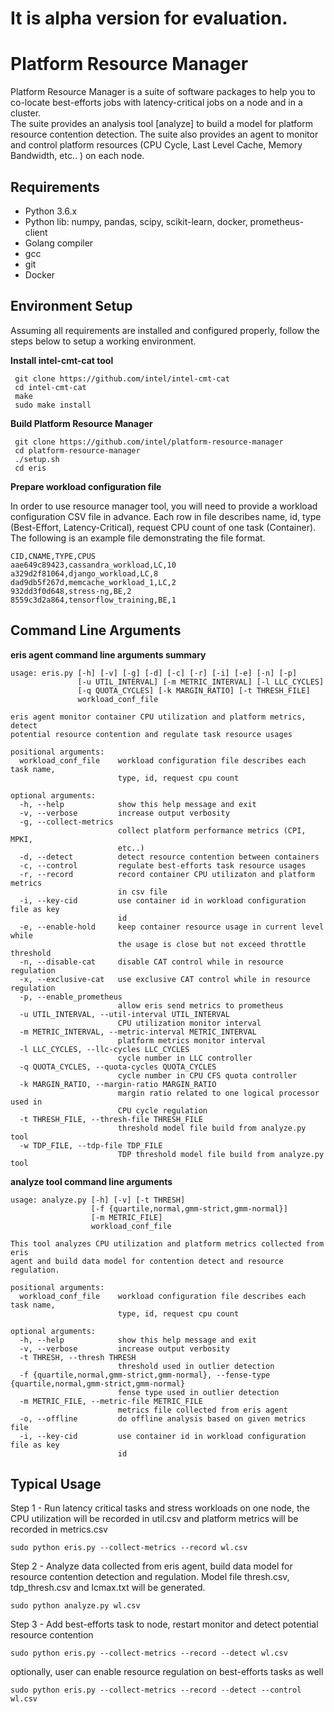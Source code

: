 # It is alpha version for evaluation.

# Platform Resource Manager

Platform Resource Manager is a suite of software packages to help you to co-locate best-efforts jobs with latency-critical jobs on a node and in a cluster.    
The suite provides an analysis tool [analyze] to build a model for platform resource contention detection. 
The suite also provides an agent to monitor and control platform resources (CPU Cycle, Last Level Cache, Memory Bandwidth, etc.. ) on each node.    

## Requirements

 - Python 3.6.x
 - Python lib: numpy, pandas, scipy, scikit-learn, docker, prometheus-client
 - Golang compiler
 - gcc
 - git
 - Docker

## Environment Setup
Assuming all requirements are installed and configured properly, follow the steps below to setup a working environment.

**Install intel-cmt-cat tool**

     git clone https://github.com/intel/intel-cmt-cat
     cd intel-cmt-cat
     make
     sudo make install

**Build Platform Resource Manager**

     git clone https://github.com/intel/platform-resource-manager
     cd platform-resource-manager
     ./setup.sh
     cd eris

**Prepare workload configuration file**

In order to use resource manager tool, you will need to provide a workload configuration CSV file in advance. Each row in file describes name, id, type (Best-Effort, Latency-Critical), request CPU count of one task (Container).  The following is an example file demonstrating the file format.  

    CID,CNAME,TYPE,CPUS
    aae649c89423,cassandra_workload,LC,10
    a329d2f81064,django_workload,LC,8
    dad9db5f267d,memcache_workload_1,LC,2
    932dd3f0d648,stress-ng,BE,2
    8559c3d2a864,tensorflow_training,BE,1

 
## Command Line Arguments

**eris agent command line arguments summary**
 
    usage: eris.py [-h] [-v] [-g] [-d] [-c] [-r] [-i] [-e] [-n] [-p]
                   [-u UTIL_INTERVAL] [-m METRIC_INTERVAL] [-l LLC_CYCLES]
                   [-q QUOTA_CYCLES] [-k MARGIN_RATIO] [-t THRESH_FILE]
                   workload_conf_file
    
    eris agent monitor container CPU utilization and platform metrics, detect
    potential resource contention and regulate task resource usages
    
    positional arguments:
      workload_conf_file    workload configuration file describes each task name,
                            type, id, request cpu count
    
    optional arguments:
      -h, --help            show this help message and exit
      -v, --verbose         increase output verbosity
      -g, --collect-metrics
                            collect platform performance metrics (CPI, MPKI,
                            etc..)
      -d, --detect          detect resource contention between containers
      -c, --control         regulate best-efforts task resource usages
      -r, --record          record container CPU utilizaton and platform metrics
                            in csv file
      -i, --key-cid         use container id in workload configuration file as key
                            id
      -e, --enable-hold     keep container resource usage in current level while
                            the usage is close but not exceed throttle threshold
      -n, --disable-cat     disable CAT control while in resource regulation
      -x, --exclusive-cat   use exclusive CAT control while in resource regulation
      -p, --enable_prometheus
                            allow eris send metrics to prometheus
      -u UTIL_INTERVAL, --util-interval UTIL_INTERVAL
                            CPU utilization monitor interval
      -m METRIC_INTERVAL, --metric-interval METRIC_INTERVAL
                            platform metrics monitor interval
      -l LLC_CYCLES, --llc-cycles LLC_CYCLES
                            cycle number in LLC controller
      -q QUOTA_CYCLES, --quota-cycles QUOTA_CYCLES
                            cycle number in CPU CFS quota controller
      -k MARGIN_RATIO, --margin-ratio MARGIN_RATIO
                            margin ratio related to one logical processor used in
                            CPU cycle regulation
      -t THRESH_FILE, --thresh-file THRESH_FILE
                            threshold model file build from analyze.py tool
      -w TDP_FILE, --tdp-file TDP_FILE
                            TDP threshold model file build from analyze.py tool


**analyze tool command line arguments**

    usage: analyze.py [-h] [-v] [-t THRESH]
                      [-f {quartile,normal,gmm-strict,gmm-normal}]
                      [-m METRIC_FILE]
                      workload_conf_file
    
    This tool analyzes CPU utilization and platform metrics collected from eris
    agent and build data model for contention detect and resource regulation.
    
    positional arguments:
      workload_conf_file    workload configuration file describes each task name,
                            type, id, request cpu count
    
    optional arguments:
      -h, --help            show this help message and exit
      -v, --verbose         increase output verbosity
      -t THRESH, --thresh THRESH
                            threshold used in outlier detection
      -f {quartile,normal,gmm-strict,gmm-normal}, --fense-type {quartile,normal,gmm-strict,gmm-normal}
                            fense type used in outlier detection
      -m METRIC_FILE, --metric-file METRIC_FILE
                            metrics file collected from eris agent
      -o, --offline         do offline analysis based on given metrics file
      -i, --key-cid         use container id in workload configuration file as key
                            id


## Typical Usage


Step 1 - Run latency critical tasks and stress workloads on one node, the CPU utilization will be recorded in util.csv and platform metrics will be recorded in metrics.csv

    sudo python eris.py --collect-metrics --record wl.csv

Step 2 - Analyze data collected from eris agent, build data model for resource contention detection and regulation. Model file thresh.csv, tdp_thresh.csv and lcmax.txt will be generated.

    sudo python analyze.py wl.csv

Step 3 - Add best-efforts task to node, restart monitor and detect potential resource contention

    sudo python eris.py --collect-metrics --record --detect wl.csv

optionally, user can enable resource regulation on best-efforts tasks as well

    sudo python eris.py --collect-metrics --record --detect --control wl.csv
